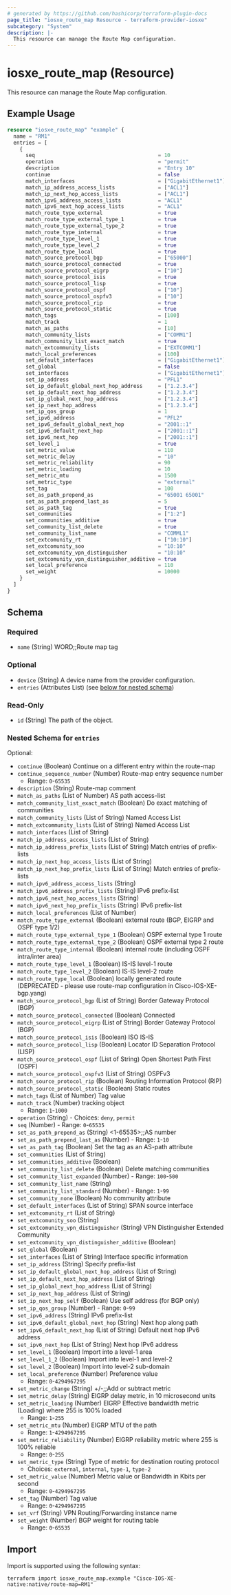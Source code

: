 ```yaml
---
# generated by https://github.com/hashicorp/terraform-plugin-docs
page_title: "iosxe_route_map Resource - terraform-provider-iosxe"
subcategory: "System"
description: |-
  This resource can manage the Route Map configuration.
---
```


# iosxe_route_map (Resource)

This resource can manage the Route Map configuration.

## Example Usage

```terraform
resource "iosxe_route_map" "example" {
  name = "RM1"
  entries = [
    {
      seq                                        = 10
      operation                                  = "permit"
      description                                = "Entry 10"
      continue                                   = false
      match_interfaces                           = ["GigabitEthernet1"]
      match_ip_address_access_lists              = ["ACL1"]
      match_ip_next_hop_access_lists             = ["ACL1"]
      match_ipv6_address_access_lists            = "ACL1"
      match_ipv6_next_hop_access_lists           = "ACL1"
      match_route_type_external                  = true
      match_route_type_external_type_1           = true
      match_route_type_external_type_2           = true
      match_route_type_internal                  = true
      match_route_type_level_1                   = true
      match_route_type_level_2                   = true
      match_route_type_local                     = true
      match_source_protocol_bgp                  = ["65000"]
      match_source_protocol_connected            = true
      match_source_protocol_eigrp                = ["10"]
      match_source_protocol_isis                 = true
      match_source_protocol_lisp                 = true
      match_source_protocol_ospf                 = ["10"]
      match_source_protocol_ospfv3               = ["10"]
      match_source_protocol_rip                  = true
      match_source_protocol_static               = true
      match_tags                                 = [100]
      match_track                                = 1
      match_as_paths                             = [10]
      match_community_lists                      = ["COMM1"]
      match_community_list_exact_match           = true
      match_extcommunity_lists                   = ["EXTCOMM1"]
      match_local_preferences                    = [100]
      set_default_interfaces                     = ["GigabitEthernet1"]
      set_global                                 = false
      set_interfaces                             = ["GigabitEthernet1"]
      set_ip_address                             = "PFL1"
      set_ip_default_global_next_hop_address     = ["1.2.3.4"]
      set_ip_default_next_hop_address            = ["1.2.3.4"]
      set_ip_global_next_hop_address             = ["1.2.3.4"]
      set_ip_next_hop_address                    = ["1.2.3.4"]
      set_ip_qos_group                           = 1
      set_ipv6_address                           = "PFL2"
      set_ipv6_default_global_next_hop           = "2001::1"
      set_ipv6_default_next_hop                  = ["2001::1"]
      set_ipv6_next_hop                          = ["2001::1"]
      set_level_1                                = true
      set_metric_value                           = 110
      set_metric_delay                           = "10"
      set_metric_reliability                     = 90
      set_metric_loading                         = 10
      set_metric_mtu                             = 1500
      set_metric_type                            = "external"
      set_tag                                    = 100
      set_as_path_prepend_as                     = "65001 65001"
      set_as_path_prepend_last_as                = 5
      set_as_path_tag                            = true
      set_communities                            = ["1:2"]
      set_communities_additive                   = true
      set_community_list_delete                  = true
      set_community_list_name                    = "COMML1"
      set_extcomunity_rt                         = ["10:10"]
      set_extcomunity_soo                        = "10:10"
      set_extcomunity_vpn_distinguisher          = "10:10"
      set_extcomunity_vpn_distinguisher_additive = true
      set_local_preference                       = 110
      set_weight                                 = 10000
    }
  ]
}
```

<!-- schema generated by tfplugindocs -->
## Schema

### Required

- `name` (String) WORD;;Route map tag

### Optional

- `device` (String) A device name from the provider configuration.
- `entries` (Attributes List) (see [below for nested schema](#nestedatt--entries))

### Read-Only

- `id` (String) The path of the object.

<a id="nestedatt--entries"></a>
### Nested Schema for `entries`

Optional:

- `continue` (Boolean) Continue on a different entry within the route-map
- `continue_sequence_number` (Number) Route-map entry sequence number
  - Range: `0`-`65535`
- `description` (String) Route-map comment
- `match_as_paths` (List of Number) AS path access-list
- `match_community_list_exact_match` (Boolean) Do exact matching of communities
- `match_community_lists` (List of String) Named Access List
- `match_extcommunity_lists` (List of String) Named Access List
- `match_interfaces` (List of String)
- `match_ip_address_access_lists` (List of String)
- `match_ip_address_prefix_lists` (List of String) Match entries of prefix-lists
- `match_ip_next_hop_access_lists` (List of String)
- `match_ip_next_hop_prefix_lists` (List of String) Match entries of prefix-lists
- `match_ipv6_address_access_lists` (String)
- `match_ipv6_address_prefix_lists` (String) IPv6 prefix-list
- `match_ipv6_next_hop_access_lists` (String)
- `match_ipv6_next_hop_prefix_lists` (String) IPv6 prefix-list
- `match_local_preferences` (List of Number)
- `match_route_type_external` (Boolean) external route (BGP, EIGRP and OSPF type 1/2)
- `match_route_type_external_type_1` (Boolean) OSPF external type 1 route
- `match_route_type_external_type_2` (Boolean) OSPF external type 2 route
- `match_route_type_internal` (Boolean) internal route (including OSPF intra/inter area)
- `match_route_type_level_1` (Boolean) IS-IS level-1 route
- `match_route_type_level_2` (Boolean) IS-IS level-2 route
- `match_route_type_local` (Boolean) locally generated route (DEPRECATED - please use route-map configuration in Cisco-IOS-XE-bgp.yang)
- `match_source_protocol_bgp` (List of String) Border Gateway Protocol (BGP)
- `match_source_protocol_connected` (Boolean) Connected
- `match_source_protocol_eigrp` (List of String) Border Gateway Protocol (BGP)
- `match_source_protocol_isis` (Boolean) ISO IS-IS
- `match_source_protocol_lisp` (Boolean) Locator ID Separation Protocol (LISP)
- `match_source_protocol_ospf` (List of String) Open Shortest Path First (OSPF)
- `match_source_protocol_ospfv3` (List of String) OSPFv3
- `match_source_protocol_rip` (Boolean) Routing Information Protocol (RIP)
- `match_source_protocol_static` (Boolean) Static routes
- `match_tags` (List of Number) Tag value
- `match_track` (Number) tracking object
  - Range: `1`-`1000`
- `operation` (String) - Choices: `deny`, `permit`
- `seq` (Number) - Range: `0`-`65535`
- `set_as_path_prepend_as` (String) <1-65535>;;AS number
- `set_as_path_prepend_last_as` (Number) - Range: `1`-`10`
- `set_as_path_tag` (Boolean) Set the tag as an AS-path attribute
- `set_communities` (List of String)
- `set_communities_additive` (Boolean)
- `set_community_list_delete` (Boolean) Delete matching communities
- `set_community_list_expanded` (Number) - Range: `100`-`500`
- `set_community_list_name` (String)
- `set_community_list_standard` (Number) - Range: `1`-`99`
- `set_community_none` (Boolean) No community attribute
- `set_default_interfaces` (List of String) SPAN source interface
- `set_extcomunity_rt` (List of String)
- `set_extcomunity_soo` (String)
- `set_extcomunity_vpn_distinguisher` (String) VPN Distinguisher Extended Community
- `set_extcomunity_vpn_distinguisher_additive` (Boolean)
- `set_global` (Boolean)
- `set_interfaces` (List of String) Interface specific information
- `set_ip_address` (String) Specify prefix-list
- `set_ip_default_global_next_hop_address` (List of String)
- `set_ip_default_next_hop_address` (List of String)
- `set_ip_global_next_hop_address` (List of String)
- `set_ip_next_hop_address` (List of String)
- `set_ip_next_hop_self` (Boolean) Use self address (for BGP only)
- `set_ip_qos_group` (Number) - Range: `0`-`99`
- `set_ipv6_address` (String) IPv6 prefix-list
- `set_ipv6_default_global_next_hop` (String) Next hop along path
- `set_ipv6_default_next_hop` (List of String) Default next hop IPv6 address
- `set_ipv6_next_hop` (List of String) Next hop IPv6 address
- `set_level_1` (Boolean) Import into a level-1 area
- `set_level_1_2` (Boolean) Import into level-1 and level-2
- `set_level_2` (Boolean) Import into level-2 sub-domain
- `set_local_preference` (Number) Preference value
  - Range: `0`-`4294967295`
- `set_metric_change` (String) +/-<metric>;;Add or subtract metric
- `set_metric_delay` (String) EIGRP delay metric, in 10 microsecond units
- `set_metric_loading` (Number) EIGRP Effective bandwidth metric (Loading) where 255 is 100% loaded
  - Range: `1`-`255`
- `set_metric_mtu` (Number) EIGRP MTU of the path
  - Range: `1`-`4294967295`
- `set_metric_reliability` (Number) EIGRP reliability metric where 255 is 100% reliable
  - Range: `0`-`255`
- `set_metric_type` (String) Type of metric for destination routing protocol
  - Choices: `external`, `internal`, `type-1`, `type-2`
- `set_metric_value` (Number) Metric value or Bandwidth in Kbits per second
  - Range: `0`-`4294967295`
- `set_tag` (Number) Tag value
  - Range: `0`-`4294967295`
- `set_vrf` (String) VPN Routing/Forwarding instance name
- `set_weight` (Number) BGP weight for routing table
  - Range: `0`-`65535`

## Import

Import is supported using the following syntax:

```shell
terraform import iosxe_route_map.example "Cisco-IOS-XE-native:native/route-map=RM1"
```

